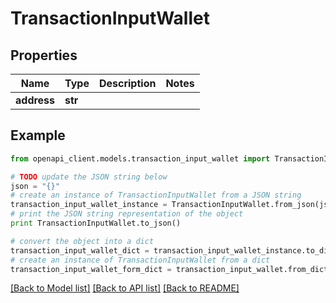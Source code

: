 # TransactionInputWallet


## Properties
Name | Type | Description | Notes
------------ | ------------- | ------------- | -------------
**address** | **str** |  | 

## Example

```python
from openapi_client.models.transaction_input_wallet import TransactionInputWallet

# TODO update the JSON string below
json = "{}"
# create an instance of TransactionInputWallet from a JSON string
transaction_input_wallet_instance = TransactionInputWallet.from_json(json)
# print the JSON string representation of the object
print TransactionInputWallet.to_json()

# convert the object into a dict
transaction_input_wallet_dict = transaction_input_wallet_instance.to_dict()
# create an instance of TransactionInputWallet from a dict
transaction_input_wallet_form_dict = transaction_input_wallet.from_dict(transaction_input_wallet_dict)
```
[[Back to Model list]](../README.md#documentation-for-models) [[Back to API list]](../README.md#documentation-for-api-endpoints) [[Back to README]](../README.md)


